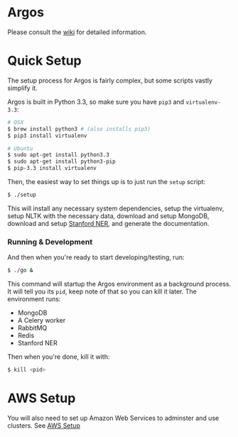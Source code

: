 Argos
===============

Please consult the
[wiki](https://github.com/publicscience/argos/wiki) for detailed information.

# Quick Setup

The setup process for Argos is fairly complex, but some scripts vastly simplify it.

Argos is built in Python 3.3, so make sure you have `pip3` and `virtualenv-3.3`:
```bash
# OSX
$ brew install python3 # (also installs pip3)
$ pip3 install virtualenv

# Ubuntu
$ sudo apt-get install python3.3
$ sudo apt-get install python3-pip
$ pip-3.3 install virtualenv
```

Then, the easiest way to set things up is to just run the `setup` script:
```bash
$ ./setup
```
This will install any necessary system dependencies, setup the
virtualenv, setup NLTK with the necessary data, download and setup
MongoDB, download and setup [Stanford NER](http://nlp.stanford.edu/software/CRF-NER.shtml#Download), and generate the documentation.

### Running & Development
And then when you're ready to start developing/testing, run:
```bash
$ ./go &
```
This command will startup the Argos environment as a background process.
It will tell you its `pid`, keep note of that so you can kill it later.
The environment runs:
* MongoDB
* A Celery worker
* RabbitMQ
* Redis
* Stanford NER

Then when you're done, kill it with:
```bash
$ kill <pid>
```


# AWS Setup
You will also need to set up Amazon Web Services to adminster and use
clusters. See [AWS
Setup](https://github.com/publicscience/argos/wiki/AWS-Setup)
